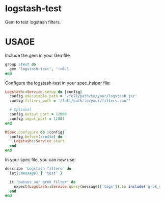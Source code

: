 logstash-test
=============

Gem to test logstash filters.

USAGE
=====

Include the gem in your Gemfile:

```ruby
group :test do
  gem 'logstash-test', '~>0.1'
end
```

Configure the logstash-test in your spec\_helper file:

```ruby
Logstash::Service.setup do |config|
  config.executable_path = '/full/path/to/your/logstash.jar'
  config.filters_path = '/full/path/to/your/filters.conf'

  # Optional
  config.output_port = 12000
  config.input_port = 12001
end

RSpec.configure do |config|
  config.before(:suite) do
    Logstash::Service.start
  end
end
```

In your spec file, you can now use:

```ruby
describe 'Logstash filters' do
  let(:message) { 'test' }

  it 'passes our grok filter' do
    expect(Logstash::Service.query(message)['tags']).to include('grok_success')
  end
end
```

